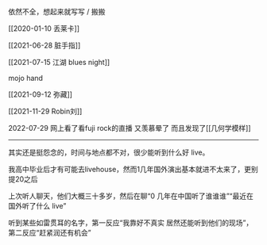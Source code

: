 依然不全，想起来就写写 / 搬搬


[[2020-01-10 丢莱卡]]

[[2021-06-28 脏手指]]

[[2021-07-15 江湖 blues night]]

mojo hand

[[2021-09-12 弥藏]]

[[2021-11-29 Robin刘]]

2022-07-29 网上看了看fuji rock的直播 又羡慕晕了 而且发现了[[几何学模样]]

---

其实还是挺怨念的，时间与地点都不对，很少能听到什么好 live。

我高中毕业后才有可能去livehouse，然而1几年国外演出基本就进不太来了，更别提20之后

上次听人聊天，他们大概三十多岁，然后在聊“0 几年在中国听了谁谁谁”“最近在国外听了什么 live”

听到某些如雷贯耳的名字，第一反应“我靠好不真实 居然还能听到他们的现场”，第二反应“赶紧润还有机会”